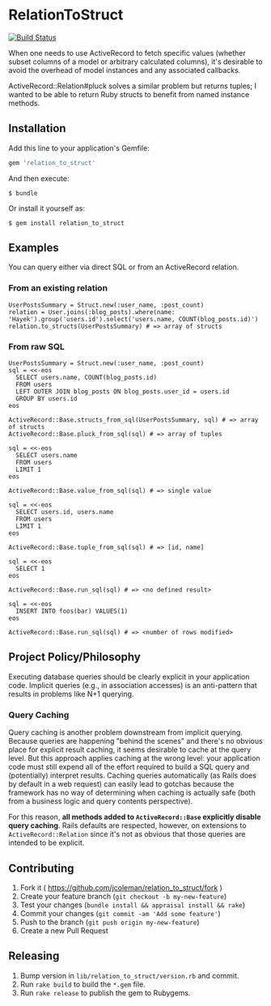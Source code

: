 # RelationToStruct

[![Build Status](https://semaphoreci.com/api/v1/jcoleman/relation_to_struct/branches/master/badge.svg)](https://semaphoreci.com/jcoleman/relation_to_struct)

When one needs to use ActiveRecord to fetch specific values (whether subset columns of a model or arbitrary calculated columns), it's desirable to avoid the overhead of model instances and any associated callbacks.

ActiveRecord::Relation#pluck solves a similar problem but returns tuples; I wanted to be able to return Ruby structs to benefit from named instance methods.

## Installation

Add this line to your application's Gemfile:

```ruby
gem 'relation_to_struct'
```

And then execute:

    $ bundle

Or install it yourself as:

    $ gem install relation_to_struct

## Examples

You can query either via direct SQL or from an ActiveRecord relation.

### From an existing relation

```
UserPostsSummary = Struct.new(:user_name, :post_count)
relation = User.joins(:blog_posts).where(name: 'Hayek').group('users.id').select('users.name, COUNT(blog_posts.id)')
relation.to_structs(UserPostsSummary) # => array of structs
```

### From raw SQL

```
UserPostsSummary = Struct.new(:user_name, :post_count)
sql = <<-eos
  SELECT users.name, COUNT(blog_posts.id)
  FROM users
  LEFT OUTER JOIN blog_posts ON blog_posts.user_id = users.id
  GROUP BY users.id
eos

ActiveRecord::Base.structs_from_sql(UserPostsSummary, sql) # => array of structs
ActiveRecord::Base.pluck_from_sql(sql) # => array of tuples
```

```
sql = <<-eos
  SELECT users.name
  FROM users
  LIMIT 1
eos

ActiveRecord::Base.value_from_sql(sql) # => single value
```

```
sql = <<-eos
  SELECT users.id, users.name
  FROM users
  LIMIT 1
eos

ActiveRecord::Base.tuple_from_sql(sql) # => [id, name]
```

```
sql = <<-eos
  SELECT 1
eos

ActiveRecord::Base.run_sql(sql) # => <no defined result>
```

```
sql = <<-eos
  INSERT INTO foos(bar) VALUES(1)
eos

ActiveRecord::Base.run_sql(sql) # => <number of rows modified>
```

## Project Policy/Philosophy

Executing database queries should be clearly explicit in your application code. Implicit queries (e.g., in association accesses) is an anti-pattern that results in problems like N+1 querying.

### Query Caching

Query caching is another problem downstream from implicit querying. Because queries are happening "behind the scenes" and there's no obvious place for explicit result caching, it seems desirable to cache at the query level. But this approach applies caching at the wrong level: your application code must still expend all of the effort required to build a SQL query and (potentially) interpret results. Caching queries automatically (as Rails does by default in a web request) can easily lead to gotchas because the framework has no way of determining when caching is actually safe (both from a business logic and query contents perspective).

For this reason, **all methods added to `ActiveRecord::Base` explicitly disable query caching**. Rails defaults are respected, however, on extensions to `ActiveRecord::Relation` since it's not as obvious that those queries are intended to be explicit.

## Contributing

1. Fork it ( https://github.com/jcoleman/relation_to_struct/fork )
2. Create your feature branch (`git checkout -b my-new-feature`)
3. Test your changes (`bundle install && appraisal install && rake`)
4. Commit your changes (`git commit -am 'Add some feature'`)
5. Push to the branch (`git push origin my-new-feature`)
6. Create a new Pull Request

## Releasing

1. Bump version in `lib/relation_to_struct/version.rb` and commit.
2. Run `rake build` to build the `*.gem` file.
3. Run `rake release` to publish the gem to Rubygems.
